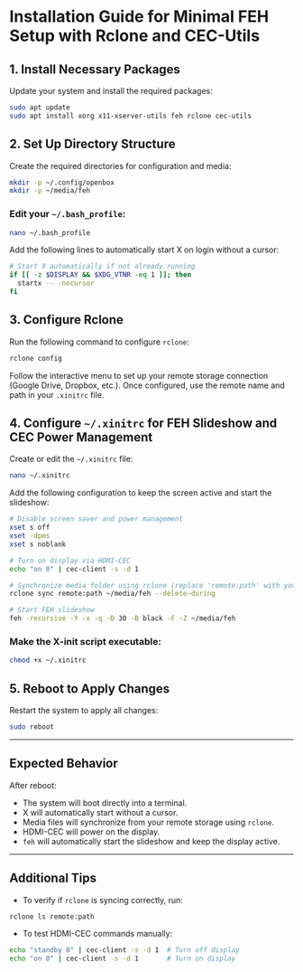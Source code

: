 
# Installation Guide for Minimal FEH Setup with Rclone and CEC-Utils

## 1. Install Necessary Packages

Update your system and install the required packages:

```sh
sudo apt update
sudo apt install xorg x11-xserver-utils feh rclone cec-utils
```

## 2. Set Up Directory Structure

Create the required directories for configuration and media:

```sh
mkdir -p ~/.config/openbox
mkdir -p ~/media/feh
```

### Edit your `~/.bash_profile`:

```sh
nano ~/.bash_profile
```

Add the following lines to automatically start X on login without a cursor:

```bash
# Start X automatically if not already running
if [[ -z $DISPLAY && $XDG_VTNR -eq 1 ]]; then
  startx -- -nocursor
fi
```

## 3. Configure Rclone

Run the following command to configure `rclone`:

```sh
rclone config
```

Follow the interactive menu to set up your remote storage connection (Google Drive, Dropbox, etc.). Once configured, use the remote name and path in your `.xinitrc` file.


## 4. Configure `~/.xinitrc` for FEH Slideshow and CEC Power Management

Create or edit the `~/.xinitrc` file:

```sh
nano ~/.xinitrc
```

Add the following configuration to keep the screen active and start the slideshow:

```bash
# Disable screen saver and power management
xset s off
xset -dpms
xset s noblank

# Turn on display via HDMI-CEC
echo "on 0" | cec-client -s -d 1

# Synchronize media folder using rclone (replace 'remote:path' with your actual rclone config)
rclone sync remote:path ~/media/feh --delete-during

# Start FEH slideshow
feh -recursive -Y -x -q -D 30 -B black -F -Z ~/media/feh
```

### Make the X-init script executable:

```sh
chmod +x ~/.xinitrc
```

## 5. Reboot to Apply Changes

Restart the system to apply all changes:

```sh
sudo reboot
```

---

## Expected Behavior

After reboot:
- The system will boot directly into a terminal.
- X will automatically start without a cursor.
- Media files will synchronize from your remote storage using `rclone`.
- HDMI-CEC will power on the display.
- `feh` will automatically start the slideshow and keep the display active.

---

## Additional Tips

- To verify if `rclone` is syncing correctly, run:

```sh
rclone ls remote:path
```

- To test HDMI-CEC commands manually:

```sh
echo "standby 0" | cec-client -s -d 1  # Turn off display
echo "on 0" | cec-client -s -d 1       # Turn on display
```
